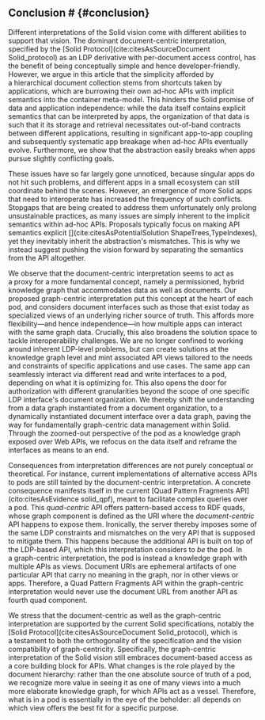 ## Conclusion # {#conclusion}
Different interpretations of the Solid vision
come with different abilities to support that vision.
The dominant document-centric interpretation,
specified by the [Solid Protocol](cite:citesAsSourceDocument Solid_protocol)
as an LDP derivative with per-document access control,
has the benefit of being conceptually simple
and hence developer-friendly.
However, we argue in this article that the simplicity
afforded by a hierarchical document collection
stems from shortcuts taken by applications,
which are burrowing their own ad-hoc APIs with implicit semantics
into the container meta-model.
This hinders the Solid promise of data and application independence:
while the data itself contains explicit semantics that can be interpreted by apps,
the organization of that data is such that it its storage and retrieval
necessitates out-of-band contracts between different applications,
resulting in significant app-to-app coupling
and subsequently systematic app breakage when ad-hoc APIs eventually evolve.
Furthermore, we show that the abstraction easily breaks
when apps pursue slightly conflicting goals.

These issues have so far largely gone unnoticed,
because singular apps do not hit such problems,
and different apps in a small ecosystem
can still coordinate behind the scenes.
However,
an emergence of more Solid apps that need to interoperate
has increased the frequency of such conflicts.
Stopgaps that are being created to address them
unfortunately only prolong unsustainable practices,
as many issues are simply inherent to the implicit semantics within ad-hoc APIs.
Proposals typically focus on making API semantics explicit [](cite:citesAsPotentialSolution ShapeTrees,TypeIndexes),
yet they inevitably inherit the abstraction's mismatches.
This is why we instead suggest pushing the vision forward
by separating the semantics from the API altogether.

We observe that the document-centric interpretation
seems to act as a proxy for a more fundamental concept,
namely a permissioned, hybrid knowledge graph
that accommodates data as well as documents.
Our proposed graph-centric interpretation
put this concept at the heart of each pod,
and considers document interfaces such as those that exist today
as specialized views of an underlying richer source of truth.
This affords more flexibility—and hence independence—in
how multiple apps can interact with the same graph data.
Crucially,
this also broadens the solution space
to tackle interoperability challenges.
We are no longer confined to working around inherent LDP-level problems,
but can create solutions at the knowledge graph level
and mint associated API views tailored to the needs and constraints
of specific applications and use cases.
The same app can seamlessly interact
via different read and write interfaces to a pod,
depending on what it is optimizing for.
This also opens the door for authorization
with different granularities beyond the scope of
one specific LDP interface's document organization.
We thereby shift the understanding
from a data graph instantiated from a document organization,
to a dynamically instantiated document interface over a data graph,
paving the way for fundamentally graph-centric data management within Solid.
Through the zoomed-out perspective of the pod
as a knowledge graph exposed over Web APIs, 
we refocus on the data itself
and reframe the interfaces as means to an end.

Consequences from interpretation differences are not purely conceptual or theoretical.
For instance,
current implementations of alternative access APIs to pods
are still tainted by the document-centric interpretation.
A concrete consequence manifests itself
in the current [Quad Pattern Fragments API](cito:citesAsEvidence solid_qpf),
meant to facilitate complex queries over a pod.
This _quad-centric_ API offers pattern-based access to RDF quads,
whose graph component is defined as
the URI where the _document-centric_ API happens to expose them.
Ironically,
the server thereby imposes some of the same LDP constraints and mismatches
on the very API that is supposed to mitigate them.
This happens because the additional API is built on top of the LDP-based API,
which this interpretation considers to _be_ the pod.
In a graph-centric interpretation,
the pod is instead a knowledge graph with multiple APIs as views.
Document URIs are ephemeral artifacts of one particular API
that carry no meaning in the graph,
nor in other views or apps.
Therefore,
a Quad Pattern Fragments API within the graph-centric interpretation
would never use the document URL from another API as fourth quad component.

We stress that the document-centric as well as the graph-centric interpretation
are supported by the current Solid specifications,
notably the [Solid Protocol](cite:citesAsSourceDocument Solid_protocol),
which is a testament to both the orthogonality of the specification
and the vision compatibility of graph-centricity.
Specifically,
the graph-centric interpretation of the Solid vision
still embraces document-based access as a core building block for APIs.
What changes is the role played by the document hierarchy:
rather than the one absolute source of truth of a pod,
we recognize more value in seeing it as one of many views
into a much more elaborate knowledge graph,
for which APIs act as a vessel.
Therefore,
what is in a pod is essentially in the eye of the beholder:
all depends on which view offers the best fit for a specific purpose.
